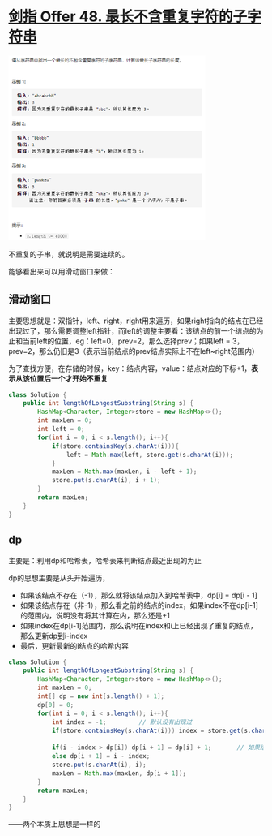 # [剑指 Offer 48. 最长不含重复字符的子字符串](https://leetcode-cn.com/problems/zui-chang-bu-han-zhong-fu-zi-fu-de-zi-zi-fu-chuan-lcof/)

<img src="pic\image-20210511202627444.png" alt="image-20210511202627444" style="zoom:67%;" />

不重复的子串，就说明是需要连续的。

能够看出来可以用滑动窗口来做：

## 滑动窗口

主要思想就是：双指针，left、right，right用来遍历，如果right指向的结点在已经出现过了，那么需要调整left指针，而left的调整主要看：该结点的前一个结点的为止和当前left的位置，eg：left=0，prev=2，那么选择prev；如果left = 3，prev=2，那么仍旧是3（表示当前结点的prev结点实际上不在left~right范围内）

为了查找方便，在存储的时候，key：结点内容，value：结点对应的下标+1，**表示从该位置后一个才开始不重复**

```java
class Solution {
    public int lengthOfLongestSubstring(String s) {
        HashMap<Character, Integer>store = new HashMap<>();
        int maxLen = 0;
        int left = 0;
        for(int i = 0; i < s.length(); i++){
            if(store.containsKey(s.charAt(i))){
                left = Math.max(left, store.get(s.charAt(i)));
            }
            maxLen = Math.max(maxLen, i - left + 1);
            store.put(s.charAt(i), i + 1);
        }
        return maxLen;
    }
}
```

## dp

主要是：利用dp和哈希表，哈希表来判断结点最近出现的为止

dp的思想主要是从头开始遍历，

- 如果该结点不存在（-1），那么就将该结点加入到哈希表中，dp[i] = dp[i - 1]
- 如果该结点存在（非-1），那么看之前的结点的index，如果index不在dp[i-1]的范围内，说明没有将其计算在内，那么还是+1
- 如果index在dp[i-1]范围内，那么说明在index和i上已经出现了重复的结点，那么更新dp到i-index
- 最后，更新最新的i结点的哈希内容

```java
class Solution {
    public int lengthOfLongestSubstring(String s) {
        HashMap<Character, Integer>store = new HashMap<>();
        int maxLen = 0;
        int[] dp = new int[s.length() + 1];
        dp[0] = 0;
        for(int i = 0; i < s.length(); i++){
            int index = -1;         // 默认没有出现过
            if(store.containsKey(s.charAt(i))) index = store.get(s.charAt(i));      // 如果该值已经出现过，那么找到其索引

            if(i - index > dp[i]) dp[i + 1] = dp[i] + 1;       // 如果结点没有出现过/出现过但是没有在前一个dp范围内
            else dp[i + 1] = i - index;
            store.put(s.charAt(i), i);
            maxLen = Math.max(maxLen, dp[i + 1]);
        }
        return maxLen;
    }
}
```

——两个本质上思想是一样的